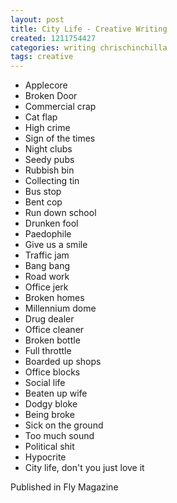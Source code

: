 ```yaml
---
layout: post
title: City Life - Creative Writing
created: 1211754427
categories: writing chrischinchilla
tags: creative
---
```


- Applecore
- Broken Door
- Commercial crap
- Cat flap
- High crime
- Sign of the times
- Night clubs
- Seedy pubs
- Rubbish bin
- Collecting tin
- Bus stop
- Bent cop
- Run down school
- Drunken fool
- Paedophile
- Give us a smile
- Traffic jam
- Bang bang
- Road work
- Office jerk
- Broken homes
- Millennium dome
- Drug dealer
- Office cleaner
- Broken bottle
- Full throttle
- Boarded up shops
- Office blocks
- Social life
- Beaten up wife
- Dodgy bloke
- Being broke
- Sick on the ground
- Too much sound
- Political shit
- Hypocrite
- City life, don't you just love it

Published in Fly Magazine
